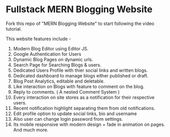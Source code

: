 # Fullstack MERN Blogging Website   

Fork this repo of "MERN Blogging Website" to start following the video tutorial. 
  
This website features include -
1. Modern Blog Editor using Editor JS.
2. Google Authentication for Users
3. Dynamic Blog Pages on dynamic urls.
4. Search Page for Searching Blogs & users.
5. Dedicated Users Profile with thier social links and written blogs.
6. Dedicated dashboard to manage blogs either published or draft.
7. Blog Post Analytics, editable and deletable.
8. Like interaction on Blogs with feature to comment on the blog.
9. Reply to comments. ( A nested Comment System )
10. Every interaction on site stores as a notification for their respective users.  
11. Recent notification highlight separating them from old notifications.
12. Edit profile option to update social links, bio and username
13. Also user can change login password from settings.
14. Its mobile responsive with modern design + fade in animation on pages.
And much more.
